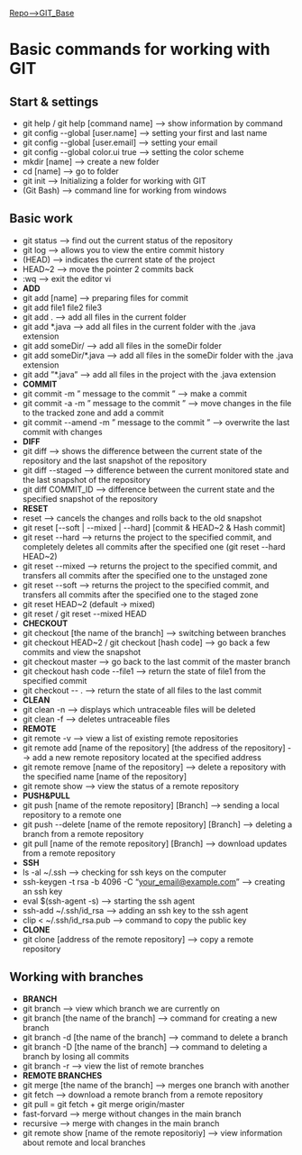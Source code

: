 [Repo-->GIT_Base](README.md)

# Basic commands for working with GIT

## Start & settings
+ git help / git help [command name] --> show information by command
+ git config --global [user.name] --> setting your first and last name
+ git config --global [user.email] --> setting your email
+ git config --global color.ui true --> setting the color scheme
+ mkdir [name] --> create a new folder
+ cd [name] --> go to folder
+ git init --> Initializing a folder for working with GIT
+ (Git Bash) --> command line for working from windows

## Basic work
+ git status --> find out the current status of the repository
+ git log --> allows you to view the entire commit history
+ (HEAD) --> indicates the current state of the project
+ HEAD~2 --> move the pointer 2 commits back
+ :wq --> exit the editor vi
+ __ADD__
+ git add [name] --> preparing files for commit
+ git add file1 file2 file3
+ git add . --> add all files in the current folder
+ git add *.java --> add all files in the current folder with the .java extension
+ git add someDir/ --> add all files in the someDir folder
+ git add someDir/*.java --> add all files in the someDir folder with the .java extension
+ git add ”*.java” --> add all files in the project with the .java extension
+ __COMMIT__
+ git commit -m ” message to the commit ” --> make a commit
+ git commit -a -m ” message to the commit ” --> move changes in the file to the tracked zone and add a commit
+ git commit --amend -m ” message to the commit ” --> overwrite the last commit with changes
+ __DIFF__
+ git diff --> shows the difference between the current state of the repository and the last snapshot of the repository
+ git diff --staged --> difference between the current monitored state and the last snapshot of the repository
+ git diff COMMIT_ID --> difference between the current state and the specified snapshot of the repository
+ __RESET__
+ reset --> cancels the changes and rolls back to the old snapshot
+ git reset [--soft | --mixed | --hard] [commit & HEAD~2 & Hash commit]
+ git reset --hard --> returns the project to the specified commit, and completely deletes all commits after the specified one (git reset --hard HEAD~2)
+ git reset --mixed --> returns the project to the specified commit, and transfers all commits after the specified one to the unstaged zone
+ git reset --soft --> returns the project to the specified commit, and transfers all commits after the specified one to the staged zone
+ git reset HEAD~2 (default -> mixed)
+ git reset / git reset --mixed HEAD
+ __CHECKOUT__
+ git checkout [the name of the branch] --> switching between branches
+ git checkout HEAD~2 / git checkout [hash code] --> go back a few commits and view the snapshot
+ git checkout master --> go back to the last commit of the master branch
+ git checkout hash code --file1 --> return the state of file1 from the specified commit
+ git checkout -- . --> return the state of all files to the last commit
+ __CLEAN__
+ git clean -n --> displays which untraceable files will be deleted
+ git clean -f --> deletes untraceable files
+ __REMOTE__
+ git remote -v --> view a list of existing remote repositories
+ git remote add [name of the repository] [the address of the repository] --> add a new remote repository located at the specified address
+ git remote remove [name of the repository] --> delete a repository with the specified name [name of the repository] 
+ git remote show --> view the status of a remote repository
+ __PUSH&PULL__
+ git push [name of the remote repository] [Branch] --> sending a local repository to a remote one
+ git push --delete  [name of the remote repository] [Branch] --> deleting a branch from a remote repository
+ git pull [name of the remote repository] [Branch] --> download updates from a remote repository 
+ __SSH__
+ ls -al ~/.ssh --> checking for ssh keys on the computer
+ ssh-keygen -t rsa -b 4096 -C “your_email@example.com” --> creating an ssh key
+ eval $(ssh-agent -s) --> starting the ssh agent
+ ssh-add ~/.ssh/id_rsa --> adding an ssh key to the ssh agent
+ clip < ~/.ssh/id_rsa.pub --> command to copy the public key
+ __CLONE__
+ git clone [address of the remote repository] --> copy a remote repository

## Working with branches
+ __BRANCH__
+ git branch --> view which branch we are currently on
+ git branch [the name of the branch] --> command for creating a new branch
+ git branch -d [the name of the branch] --> command to delete a branch
+ git branch -D [the name of the branch] --> command to deleting a branch by losing all commits
+ git branch -r --> view the list of remote branches
+ __REMOTE BRANCHES__
+ git merge [the name of the branch] --> merges one branch with another
+ git fetch --> download a remote branch from a remote repository
+ git pull = git fetch + git merge origin/master
+ fast-forvard --> merge without changes in the main branch
+ recursive --> merge with changes in the main branch
+ git remote show [name of the remote repositoriy] --> view information about remote and local branches




